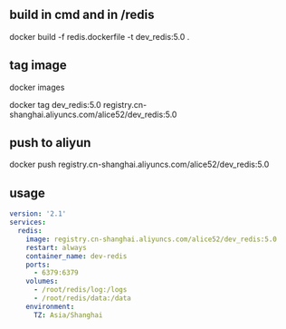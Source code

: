 ## build in cmd and in /redis

docker build -f redis.dockerfile -t dev_redis:5.0 .

## tag image

docker images

docker tag dev_redis:5.0 registry.cn-shanghai.aliyuncs.com/alice52/dev_redis:5.0

## push to aliyun

docker push registry.cn-shanghai.aliyuncs.com/alice52/dev_redis:5.0

## usage

```yml
version: '2.1'
services:
  redis:
    image: registry.cn-shanghai.aliyuncs.com/alice52/dev_redis:5.0
    restart: always
    container_name: dev-redis
    ports:
      - 6379:6379
    volumes:
      - /root/redis/log:/logs
      - /root/redis/data:/data
    environment:
      TZ: Asia/Shanghai
```
